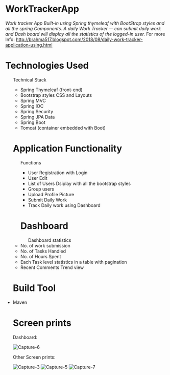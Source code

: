 # WorkTrackerApp
<i>Work tracker App Built-in using Spring thymeleaf with BootStrap styles and all the spring Components. 
A daily Work Tracker -- can submit daily work and Dash board will display all the statistics of the logged-in user.</i>
For more Info: http://brahma517.blogspot.com/2018/08/daily-work-tracker-application-using.html
# Technologies Used
  <ul> Technical Stack <ul>
  <li> Spring Thymeleaf (front-end)</li>
  <li> Bootstrap styles CSS and Layouts</li>
  <li> Spring MVC</li>  
  <li> Spring IOC </li>
  <li> Spring Security</li>
  <li> Spring JPA Data </li>
  <li> Spring Boot </li>
  <li> Tomcat (container embedded with Boot)</li>
  </ul>
  
# Application Functionality
  <ul> Functions <ul>
  <li> User Registration with Login</li>
  <li> User Edit </li>
  <li> List of Users Dsiplay with all the bootstrap styles</li>  
  <li> Group users </li>
  <li> Upload Profile Picture </li>
  <li> Submit Daily Work</li>
  <li> Track Daily work using Dashboard </li>
  </ul>
  
 # Dashboard
   <ul> Dashboard statistics </ul>
   <li> No. of work submission</li>
   <li> No. of Tasks Handled </li>
   <li> No. of Hours Spent </li>
   <li> Each Task level statistics in a table with pagination</li>
   <li> Recent Comments Trend view </li>
   </ul>
  
  # Build Tool
  <li> Maven</li>
  
  # Screen prints 
  
  Dashboard:
  
  ![Capture-6](https://github.com/Brahmaiah-Rayalla/WorkTrackerApp/blob/master/Capture-6.PNG)
  
  Other Screen prints:
  
  ![Capture-3](https://github.com/Brahmaiah-Rayalla/WorkTrackerApp/blob/master/Capture-3.PNG)
  ![Capture-5](https://github.com/Brahmaiah-Rayalla/WorkTrackerApp/blob/master/Capture-5.PNG)
  ![Capture-7](https://github.com/Brahmaiah-Rayalla/WorkTrackerApp/blob/master/Capture-7.PNG)
  
  


  
